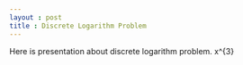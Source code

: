 ```yaml
---
layout : post 
title : Discrete Logarithm Problem 
--- 
```


Here is presentation about discrete logarithm problem. 
x^{3}
